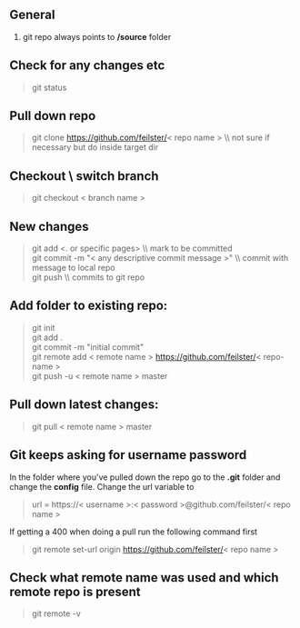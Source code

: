 ## General
1. git repo always points to **/source** folder 

## Check for any changes etc
> git status

## Pull down repo
> git clone https://github.com/feilster/< repo name >   \\\ not sure if necessary but do inside target dir

## Checkout \ switch branch
> git checkout < branch name > 

## New changes
> git add <. or specific pages>  \\\ mark to be committed  
> git commit -m "< any descriptive commit message >"   \\\  commit with message to local repo  
> git push   \\\ commits to git repo

## Add folder to existing repo:
> git init  
> git add .  
> git commit -m "initial commit"  
> git remote add < remote name > https://github.com/feilster/< repo-name >  
> git push -u < remote name > master
 
## Pull down latest changes:
> git pull < remote name > master

## Git keeps asking for username password

In the folder where you've pulled down the repo go to the **.git** folder and change the **config** file. Change the url variable to
> url = https://< username >:< password >@github.com/feilster/< repo name >

If getting a 400 when doing a pull run the following command first
> git remote set-url origin https://github.com/feilster/< repo name >

## Check what remote name was used and which remote repo is present
> git remote -v
